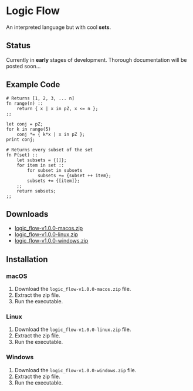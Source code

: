 # Logic Flow
An interpreted language but with cool **sets**.

## Status
Currently in **early** stages of development. 
Thorough documentation will be posted soon...

## Example Code
```
# Returns [1, 2, 3, ... n]
fn range(n) ::
    return { x | x in pZ, x <= n };
;;

let conj = pZ;
for k in range(5)
    conj *= { k*x | x in pZ };
print conj;
```

```
# Returns every subset of the set
fn P(set) ::
    let subsets = {[]};
    for item in set ::
        for subset in subsets
            subsets += {subset ++ item};
        subsets += {[item]};
    ;;
    return subsets;
;;
```

## Downloads

- [logic_flow-v1.0.0-macos.zip](link-to-macos-binary)
- [logic_flow-v1.0.0-linux.zip](link-to-linux-binary)
- [logic_flow-v1.0.0-windows.zip](link-to-windows-binary)

## Installation

### macOS

1. Download the `logic_flow-v1.0.0-macos.zip` file.
2. Extract the zip file.
3. Run the executable.

### Linux

1. Download the `logic_flow-v1.0.0-linux.zip` file.
2. Extract the zip file.
3. Run the executable.

### Windows

1. Download the `logic_flow-v1.0.0-windows.zip` file.
2. Extract the zip file.
3. Run the executable.
